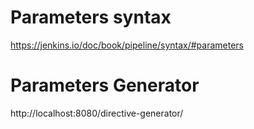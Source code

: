 # Parameters syntax
https://jenkins.io/doc/book/pipeline/syntax/#parameters

# Parameters Generator
http://localhost:8080/directive-generator/

